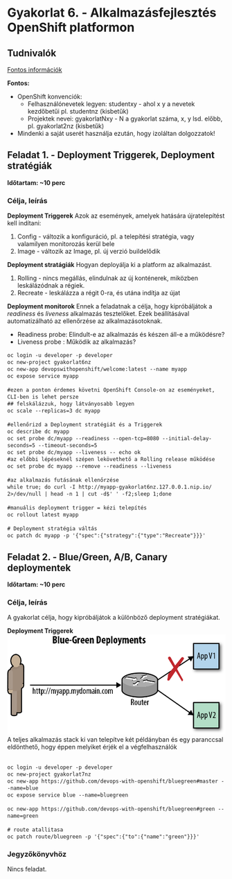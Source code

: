 # Gyakorlat 6. - Alkalmazásfejlesztés OpenShift platformon

## Tudnivalók
[Fontos információk](Tudnivalok.md)

**Fontos:**
- OpenShift konvenciók:
  - Felhasználónevetek legyen: studentxy - ahol x y a nevetek kezdőbetűi pl. studentnz (kisbetűk)
  - Projektek nevei: gyakorlatNxy - N a gyakorlat száma,  x, y lsd. előbb, pl. gyakorlat2nz (kisbetűk)
- Mindenki a saját userét használja ezután, hogy izoláltan dolgozzatok!

## Feladat 1. - Deployment Triggerek, Deployment stratégiák
**Időtartam: ~10 perc**

### Célja, leírás

**Deployment Triggerek**
Azok az események, amelyek hatására újratelepítést kell indítani:
1. Config - változik a konfiguráció, pl. a telepítési stratégia, vagy valamilyen monitorozás kerül bele
2. Image  - változik az Image, pl. új verzió buildelődik

**Deployment stratágiák**
Hogyan deployálja ki a platform az alkalmazást.
1. Rolling  - nincs megállás, elindulnak az új konténerek, miközben leskálázódnak a régiek.
2. Recreate - leskálázza a régit 0-ra, és utána indítja az újat  

**Deployment monitorok**
Ennek a feladatnak a célja, hogy kipróbáljátok a _readiness_ és _liveness_ alkalmazás tesztelőket.
Ezek beállításával automatizálható az ellenőrzése az alkalmazásotoknak.
- Readiness probe: Elindult-e az alkalmazás és készen áll-e a működésre?
- Liveness probe : Működik az alkalmazás?


```shell
oc login -u developer -p developer
oc new-project gyakorlat6nz
oc new-app devopswithopenshift/welcome:latest --name myapp
oc expose service myapp

#ezen a ponton érdemes követni OpenShift Console-on az eseményeket, CLI-ben is lehet persze
## felskálázzuk, hogy látványosabb legyen
oc scale --replicas=3 dc myapp

#ellenőrizd a Deployment stratégiát és a Triggerek
oc describe dc myapp
oc set probe dc/myapp --readiness --open-tcp=8080 --initial-delay-seconds=5 --timeout-seconds=5
oc set probe dc/myapp --liveness -- echo ok
#az előbbi lépéseknél szépen lekövethető a Rolling release működése
oc set probe dc myapp --remove --readiness --liveness

#az alkalmazás futásának ellenőrzése
while true; do curl -I http://myapp-gyakorlat6nz.127.0.0.1.nip.io/ 2>/dev/null | head -n 1 | cut -d$' ' -f2;sleep 1;done

#manuális deployment trigger = kézi telepítés
oc rollout latest myapp

# Deployment stratégia váltás
oc patch dc myapp -p '{"spec":{"strategy":{"type":"Recreate"}}}'
```

## Feladat 2. - Blue/Green, A/B, Canary deploymentek
**Időtartam: ~10 perc**

### Célja, leírás
A gyakorlat célja, hogy kipróbáljátok a különböző deployment stratégiákat.

**Deployment Triggerek**
![XaaS](../common/images/abdeployment.png)
A teljes alkalmazás stack ki van telepítve két példányban és egy paranccsal eldönthető, hogy éppen melyiket érjék el a végfelhasználók
```shell

oc login -u developer -p developer
oc new-project gyakorlat7nz
oc new-app https://github.com/devops-with-openshift/bluegreen#master --name=blue
oc expose service blue --name=bluegreen

oc new-app https://github.com/devops-with-openshift/bluegreen#green --name=green

# route atallitasa
oc patch route/bluegreen -p '{"spec":{"to":{"name":"green"}}}'

```

### Jegyzőkönyvhöz
Nincs feladat.
